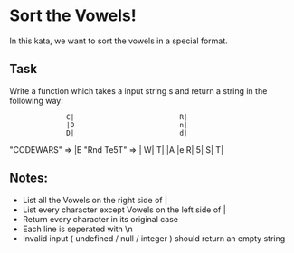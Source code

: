 # Sort the Vowels!

In this kata, we want to sort the vowels in a special format.

## Task

Write a function which takes a input string s and return a string in the following way:

   
                  C|                          R|
                  |O                          n|
                  D|                          d|
   "CODEWARS" =>  |E       "Rnd Te5T"  =>      |
                  W|                          T|
                  |A                          |e
                  R|                          5|
                  S|                          T|

## Notes:

- List all the Vowels on the right side of |
- List every character except Vowels on the left side of |
- Return every character in its original case
- Each line is seperated with \n
- Invalid input ( undefined / null / integer ) should return an empty string